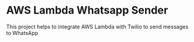 # AWS Lambda Whatsapp Sender
This project helps to integrate AWS Lambda with Twilio to send messages to WhatsApp 
